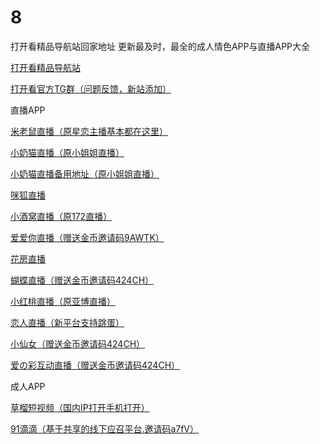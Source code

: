 # 8
打开看精品导航站回家地址
更新最及时，最全的成人情色APP与直播APP大全

<a href="www.dakaikan.com" target="new">打开看精品导航站</a>

<a href="https://t.me/joinchat/NA4mgEdUGxx0xSnYPxVkxQ" target="new">打开看官方TG群（问题反馈，新站添加）</a>

直播APP

<a href="http://tg.cqoyn.com?parent_icode=9vWInv" target="new">米老鼠直播（原星恋主播基本都在这里）</a>

<a href="http://0s4l.com/36610205" target="new">小奶猫直播（原小姐姐直播）</a>

<a href="http://hqel.vip/36610205" target="new">小奶猫直播备用地址（原小姐姐直播）</a>

<a href="http://danvpo.cn/gk15b2" target="new">咪狐直播</a>

<a href="http://1.172tu1.com/u/8749906" target="new">小酒窝直播（原172直播）</a>

<a href="http://22051m.com" target="new">爱爱你直播（赠送金币邀请码9AWTK）</a>

<a href="http://hhy.e-ezk.cn/index.html?topuserid=4293489" target="new">花房直播</a>

<a href="http://84566bb.com" target="new">蝴蝶直播（赠送金币邀请码424CH）</a>
 
<a href="http://yb996.cn/5036598" target="new">小红桃直播（原亚博直播）</a>

<a href="http://lr111.xyz/share/8876753" target="new">恋人直播（新平台支持跳蛋）</a>

<a href="http://1366845.com" target="new">小仙女（赠送金币邀请码424CH）</a>

<a href="http://515o.tv" target="new">爱の彩互动直播（赠送金币邀请码424CH）</a>





 














成人APP

<a href="https://clappd.me?p=135DNQ" target="new">草榴短视频（国内IP打开手机打开）</a>

<a href="https://share.91didi.me/index.php/?aff=a7fV" target="new">91滴滴（基于共享的线下应召平台.邀请码a7fV）</a>



